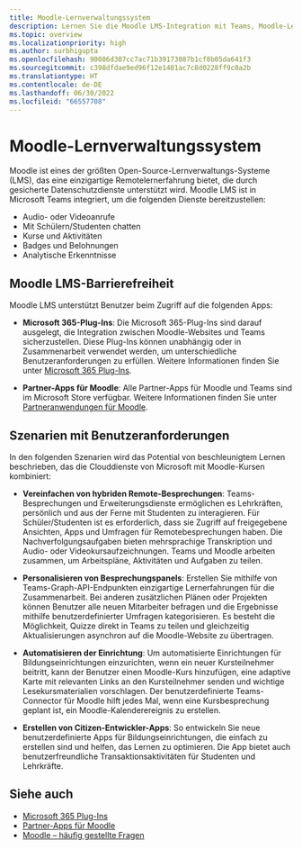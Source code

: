 ```yaml
---
title: Moodle-Lernverwaltungssystem
description: Lernen Sie die Moodle LMS-Integration mit Teams, Moodle-Lernmanagement, mConnect und Deep Links, Barrierefreiheit und Benutzeranforderungsszenarien kennen. Diese Integration bietet Audio, Videoanrufe, Chat, Kurs- und Aktivitätsmanagement, analytische Einblicke und mehr.
ms.topic: overview
ms.localizationpriority: high
ms.author: surbhigupta
ms.openlocfilehash: 90086d307cc7ac71b39173087b1cf8b05da641f3
ms.sourcegitcommit: c398dfdae9ed96f12e1401ac7c8d0228ff9c0a2b
ms.translationtype: HT
ms.contentlocale: de-DE
ms.lasthandoff: 06/30/2022
ms.locfileid: "66557708"
---
```

# <a name="moodle-learning-management-system"></a>Moodle-Lernverwaltungssystem

 Moodle ist eines der größten Open-Source-Lernverwaltungs-Systeme (LMS), das eine einzigartige Remotelernerfahrung bietet, die durch gesicherte Datenschutzdienste unterstützt wird. Moodle LMS ist in Microsoft Teams integriert, um die folgenden Dienste bereitzustellen:

* Audio- oder Videoanrufe
* Mit Schülern/Studenten chatten
* Kurse und Aktivitäten
* Badges und Belohnungen
* Analytische Erkenntnisse

<!-- [Moodle](https://moodle.com/about/) is the world’s largest open-source learning management system (LMS). With greater than 30 years of experience in remote learning, it has attracted around 300 million users worldwide with its rich set of hosted and cloud-based services. Combining Moodle LMS and Teams provides an enhanced learning experience with modern superpowers. 
This content is modified as per the requirement.-->

 <!--The following image demonstrates Moodle LMS:
  Query on this image about what is meant by section

:::image type="content" source="../assets/images/MoodleInstructions/flow-chart.png" alt-text="Flow chart":::-->

## <a name="moodle-lms-accessibility"></a>Moodle LMS-Barrierefreiheit

Moodle LMS unterstützt Benutzer beim Zugriff auf die folgenden Apps:

* **Microsoft 365-Plug-Ins**: Die Microsoft 365-Plug-Ins sind darauf ausgelegt, die Integration zwischen Moodle-Websites und Teams sicherzustellen. Diese Plug-Ins können unabhängig oder in Zusammenarbeit verwendet werden, um unterschiedliche Benutzeranforderungen zu erfüllen. Weitere Informationen finden Sie unter [Microsoft 365 Plug-Ins](m365-plugins/m365-plugins-overview.md).

* **Partner-Apps für Moodle**: Alle Partner-Apps für Moodle und Teams sind im Microsoft Store verfügbar. Weitere Informationen finden Sie unter [Partneranwendungen für Moodle](partner-apps-for-moodle.md).

## <a name="user-requirement-scenarios"></a>Szenarien mit Benutzeranforderungen

In den folgenden Szenarien wird das Potential von beschleunigtem Lernen beschrieben, das die Clouddienste von Microsoft mit Moodle-Kursen kombiniert:

* **Vereinfachen von hybriden Remote-Besprechungen**: Teams-Besprechungen und Erweiterungsdienste ermöglichen es Lehrkräften, persönlich und aus der Ferne mit Studenten zu interagieren. Für Schüler/Studenten ist es erforderlich, dass sie Zugriff auf freigegebene Ansichten, Apps und Umfragen für Remotebesprechungen haben. Die Nachverfolgungsaufgaben bieten mehrsprachige Transkription und Audio- oder Videokursaufzeichnungen. Teams und Moodle arbeiten zusammen, um Arbeitspläne, Aktivitäten und Aufgaben zu teilen.

* **Personalisieren von Besprechungspanels**: Erstellen Sie mithilfe von Teams-Graph-API-Endpunkten einzigartige Lernerfahrungen für die Zusammenarbeit. Bei anderen zusätzlichen Plänen oder Projekten können Benutzer alle neuen Mitarbeiter befragen und die Ergebnisse mithilfe benutzerdefinierter Umfragen kategorisieren. Es besteht die Möglichkeit, Quizze direkt in Teams zu teilen und gleichzeitig Aktualisierungen asynchron auf die Moodle-Website zu übertragen.

* **Automatisieren der Einrichtung**: Um automatisierte Einrichtungen für Bildungseinrichtungen einzurichten, wenn ein neuer Kursteilnehmer beitritt, kann der Benutzer einen Moodle-Kurs hinzufügen, eine adaptive Karte mit relevanten Links an den Kursteilnehmer senden und wichtige Lesekursmaterialien vorschlagen. Der benutzerdefinierte Teams-Connector für Moodle hilft jedes Mal, wenn eine Kursbesprechung geplant ist, ein Moodle-Kalenderereignis zu erstellen.

* **Erstellen von Citizen-Entwickler-Apps**: So entwickeln Sie neue benutzerdefinierte Apps für Bildungseinrichtungen, die einfach zu erstellen sind und helfen, das Lernen zu optimieren. Die App bietet auch benutzerfreundliche Transaktionsaktivitäten für Studenten und Lehrkräfte.

<!-- For more information, see [Microsoft education](https://www.microsoft.com/education).-->
## <a name="see-also"></a>Siehe auch

* [Microsoft 365 Plug-Ins](m365-plugins/m365-plugins-overview.md)
* [Partner-Apps für Moodle](partner-apps-for-moodle.md)
* [Moodle – häufig gestellte Fragen](faqs.md)
